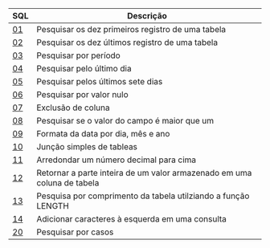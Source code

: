 

| SQL | Descrição |
| ------ | ------ |
|[01](https://github.com/wmaidson/GrowthBook/blob/master/SQL/Query/01.sql) | Pesquisar os dez primeiros registro de uma tabela |
|[02](https://github.com/wmaidson/GrowthBook/blob/master/SQL/Query/02.sql) | Pesquisar os dez últimos registro de uma tabela |
|[03](https://github.com/wmaidson/GrowthBook/blob/master/SQL/Query/03.sql) | Pesquisar por período |
|[04](https://github.com/wmaidson/GrowthBook/blob/master/SQL/Query/04.sql) | Pesquisar pelo último dia |
|[05](https://github.com/wmaidson/GrowthBook/blob/master/SQL/Query/05.sql) | Pesquisar pelos últimos sete dias |
|[06](https://github.com/wmaidson/GrowthBook/blob/master/SQL/Query/06.sql) | Pesquisar por valor nulo |
|[07](https://github.com/wmaidson/GrowthBook/blob/master/SQL/Query/07.sql) | Exclusão de coluna |
|[08](https://github.com/wmaidson/GrowthBook/blob/master/SQL/Query/08.sql) | Pesquisar se o valor do campo é maior que um |
|[09](https://github.com/wmaidson/GrowthBook/blob/master/SQL/Query/09.sql) | Formata da data por dia, mês e ano |
|[10](https://github.com/wmaidson/GrowthBook/blob/master/SQL/Query/10.sql) | Junção simples de tableas |
|[11](https://github.com/wmaidson/GrowthBook/blob/master/SQL/Query/11.sql) | Arredondar um número decimal para cima |
|[12](https://github.com/wmaidson/GrowthBook/blob/master/SQL/Query/12.sql) | Retornar a parte inteira de um valor armazenado em uma coluna de tabela |
|[13](https://github.com/wmaidson/GrowthBook/blob/master/SQL/Query/13.sql) | Pesquisa por comprimento da tabela utilziando a função LENGTH |
|[14](https://github.com/wmaidson/GrowthBook/blob/master/SQL/Query/14.sql) | Adicionar caracteres à esquerda em uma consulta |
|[20](https://github.com/wmaidson/GrowthBook/blob/master/SQL/Query/20.sql) | Pesquisar por casos |


